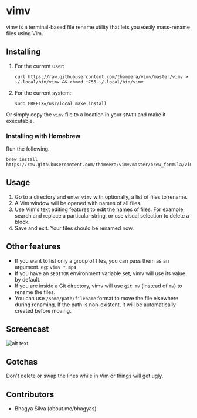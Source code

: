 # vimv

vimv is a terminal-based file rename utility that lets you easily mass-rename files using Vim.

## Installing

1. For the current user:
   ```
   curl https://raw.githubusercontent.com/thameera/vimv/master/vimv > ~/.local/bin/vimv && chmod +755 ~/.local/bin/vimv
   ```
2. For the current system:
   ```
   sudo PREFIX=/usr/local make install
   ```

Or simply copy the `vimv` file to a location in your `$PATH` and make it executable.

### Installing with Homebrew

Run the following.

```
brew install https://raw.githubusercontent.com/thameera/vimv/master/brew_formula/vimv.rb
````

## Usage

1. Go to a directory and enter `vimv` with optionally, a list of files to rename.
2. A Vim window will be opened with names of all files.
3. Use Vim's text editing features to edit the names of files. For example, search and replace a particular string, or use visual selection to delete a block.
4. Save and exit. Your files should be renamed now.

## Other features

* If you want to list only a group of files, you can pass them as an argument. eg: `vimv *.mp4`
* If you have an `$EDITOR` environment variable set, vimv will use its value by default.
* If you are inside a Git directory, vimv will use `git mv` (instead of `mv`) to rename the files.
* You can use `/some/path/filename` format to move the file elsewhere during renaming. If the path is non-existent, it will be automatically created before moving.

## Screencast

![alt text](screencast.gif "vimv in action")

## Gotchas

Don't delete or swap the lines while in Vim or things will get ugly.

## Contributors
- Bhagya Silva (about.me/bhagyas)
